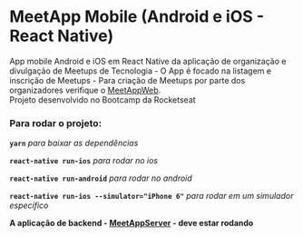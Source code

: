 # MeetApp Mobile (Android e iOS - React Native)

App mobile Android e iOS em React Native da aplicação de organização e divulgação de Meetups de Tecnologia - O App é focado na listagem e inscrição de Meetups - Para criação de Meetups por parte dos organizadores verifique o [MeetAppWeb](https://github.com/mayconfrancisco/meetapp-web). <br/>
Projeto desenvolvido no Bootcamp da Rocketseat

<!-- ![Imagem do App MeetApp Mobile Rodando](https://raw.githubusercontent.com/mayconfrancisco/meetapp-mobile/master/imgs/meetapp-mobile.png) -->


### Para rodar o projeto:

**`yarn`** _para baixar as dependências_

**`react-native run-ios`** _para rodar no ios_

**`react-native run-android`** _para rodar no android_

**`react-native run-ios --simulator="iPhone 6"`** _para rodar em um simulador específico_

__A aplicação de backend - [MeetAppServer](https://github.com/mayconfrancisco/meetapp-server) - deve estar rodando__
